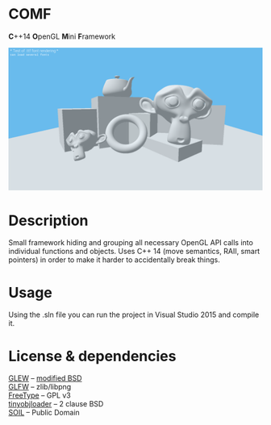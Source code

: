 # COMF
**C**++14 **O**penGL **M**ini **F**ramework

![Screenshot](https://raw.githubusercontent.com/Tchayen/comf/master/screenshot.png)

# Description
Small framework hiding and grouping all necessary OpenGL API calls into individual functions and objects. Uses C++ 14 (move semantics, RAII, smart pointers) in order to make it harder to accidentally break things.

# Usage
Using the .sln file you can run the project in Visual Studio 2015 and compile it.

# License & dependencies
[GLEW](https://github.com/nigels-com/glew) – [modified BSD](http://glew.sourceforge.net/glew.txt)  
[GLFW](http://www.glfw.org/) – zlib/libpng  
[FreeType](https://www.freetype.org/) – GPL v3  
[tinyobjloader](https://syoyo.github.io/tinyobjloader/) – 2  clause BSD  
[SOIL](http://www.lonesock.net/soil.html) – Public Domain  
